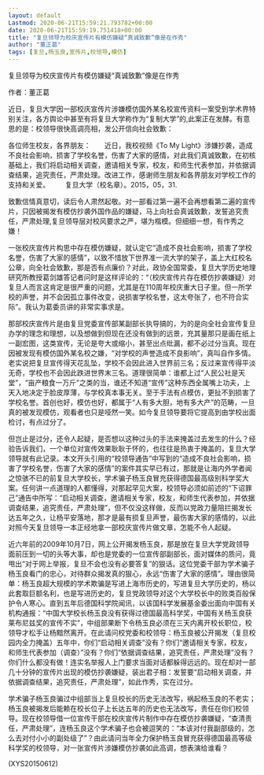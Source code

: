```yaml
---
layout: default
Lastmod: 2020-06-21T15:59:21.793782+00:00
date: 2020-06-21T15:59:19.751418+00:00
title: "复旦领导为校庆宣传片有模仿嫌疑“真诚致歉”像是在作秀"
author: "董正葛"
tags: [复旦,杨玉良,宣传片,校领导,模仿]
---
```


复旦领导为校庆宣传片有模仿嫌疑“真诚致歉”像是在作秀

作者：董正葛

近日，复旦大学因一部校庆宣传片涉嫌模仿国外某名校宣传资料一案受到学术界特别关注，各方舆论中甚至有将复旦大学称作为“复制大学”的,此案正在发酵。有意思的是：校领导很快高调亮相，发公开信向社会致歉：

各位师生校友，各界朋友：　　近日，我校视频《To My Light》涉嫌抄袭，造成不良社会影响，损害了学校名誉，伤害了大家的感情，对此我们真诚致歉，在初核基础上，我们将启动相关调查，邀请相关专家，校友，和师生代表参加，并依据调查结果，追究责任，严肃处理。改进工作，感谢师生朋友和各界朋友对学校工作的支持和关爱。 　　复旦大学（校名章）。2015，05，31.

致歉信情真意切，读后令人肃然起敬。对一部看过第一遍不会再想看第二遍的宣传片，只因被揭发有模仿抄袭外国作品的嫌疑，马上向社会真诚致歉，发誓追究责任，严肃处理,复旦领导层对校风要求之严，堪为楷模。但细细一想，有作秀之嫌！

一张校庆宣传片构思中存在模仿嫌疑，就认定它“造成不良社会影响，损害了学校名誉，伤害了大家的感情”，以致不惜放下世界准一流大学的架子，盖上大红校名公章，向全社会致歉，那是否有点廉价？对此，政协全国常委，复旦大学历史地理研究所教授葛剑雄答记者问时是这样评论的：“（校庆宣传片存在模仿抄袭嫌疑）对复旦人而言这肯定是很严重的问题，尤其是在110周年校庆重大日子里。但一所学校的声誉，并不会因孤立事件改变，说损害学校名誉，这太夸张了，也不符合实际”。我认为葛委员讲的非常实事求是。

那部校庆宣传片是由复旦党委宣传部某副部长执导搞的，为的是向全社会宣传复旦办学的理念和理想，以及想做到但现在还没有做到的远景，充其量那只是画在纸上一副宏图，这类宣传，无论是夸大或缩小，甚至出点纰漏，都不必过分当真。现在因被发现有模仿国外某名校之嫌，“对学校的声誉造成不良影响”，真叫自作多情。老实说把复旦宣传得天花乱坠，学校不会因此进入世界前三名；反过来宣传得平淡无奇，学校也不会因此跌进世界末三名。道理很简单：谁都上过“人民公社是天堂”，“亩产粮食一万斤”之类的当，谁还不知道“宣传”这种东西全属嘴上功夫，上天入地决定于脸皮厚薄，与学校真本事无关。至于手法有点模仿，更扯不到损害了学校名誉。首创也好，模仿也好，都属于“人有多大胆，地有多大产”的范畴，一旦真的被发现模仿，观看者也只是哑然一笑。如今复旦领导要将它提高到由学校出面检讨，有点过分了。

但岂止是过分，还令人起疑，是否想以这种过头的手法来掩盖过去发生的什么？经验告诉我们，一个单位对宣传效果耿耿于怀的，也往往是热衷于掩盖的，复旦大学领导就有此记录。本文开头引用的“校领导通告”中写到的“造成不良社会影响，损害了学校名誉，伤害了大家的感情”的案件其实早已有过，那就是让海内外学者闻之惊骇不已的前复旦大学校长，学术骗子杨玉良冒充获得德国最高级别科学奖大案。任何讲一点道理的人都懂得，对那起罕见大案，校领导必须如前述的“下诏罪己”通告中所写：“启动相关调查，邀请相关专家，校友，和师生代表参加，并依据调查结果，追究责任，严肃处理”，但不仅没这样做，反而以党政力量阻拦揭发长达五年之久，让杨平安落地，那才是最有损复旦声誉，最伤害大家的感情的，以此对照今天复旦领导一本正经地拿一部校庆宣传片做文章，怎能不令人起疑。

近六年前的2009年10月7日，网上公开揭发杨玉良，那是放在复旦大学党政领导面前压到一切的头等大事，却也是党委的一位宣传部副部长，面对媒体的质问，竟甩出“对于网上举报，复旦不会也没有必要答复”的狠话。这位党委干部为学术骗子杨玉良看门的忠心，对待群众揭发真的狠心，永远“伤害了大家的感情”。理由很简单：杨玉良超大规模的学术欺骗是写进上海市历史的，写进复旦大学历史的，杨以此套取巨额名利，也是写进历史的，复旦党政领导对这个大学校长中的败类百般保护令人寒心。直到五年后德国科学院闻讯，以该国科学发展基金委出面向中国有关机构通报：“中国大学校长杨玉良没有获得过德国最高科学奖，中国有关杨玉良获莱布尼兹奖的宣传不实”，中组部果断下令杨玉良必须在三天内离开校长职位，校领导才松手让杨黯然离开。在此请问校党委和校领导：杨玉良被公开揭发（复旦校园内全力掩盖）五年中，你们“启动相关调查”没有？你们“邀请相关专家，校友，和师生代表参加（调查）”没有？你们“依据调查结果，追究责任，严肃处理”没有？你们什么都没有做！连实名举报人上门要求当面对话都躲得远远的。现在却对一部几十分钟的宣传片出现的模仿抄袭嫌疑，装出君子相：发誓要“启动相关调查，并依据调查结果，追究责任，严肃处理”，如此作秀，实在过分。

学术骗子杨玉良骗过中组部当上复旦校长的历史无法改写，祸起杨玉良的不老实；杨玉良被揭发后能赖在校长位子上长达五年的历史也无法改写，责任在你们校领导。现在校领导借一位宣传干部在校庆宣传片制作中存在模仿抄袭嫌疑，“查清责任，严肃处理”，连杨玉良这个学术骗子也会被逗笑的：“本该对付我副部级的，怎么去对付小小的副处级了”？由此请问当年全力保护杨玉良冒充获得德国最高等级科学奖的校领导，对一张宣传片涉嫌模仿抄袭如此高调，想表演给谁看？

(XYS20150612)


